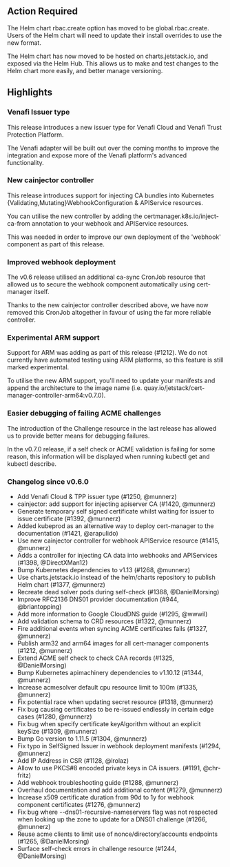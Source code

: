 ## Action Required
The Helm chart rbac.create option has moved to be global.rbac.create.
Users of the Helm chart will need to update their install overrides to use
the new format.

The Helm chart has now moved to be hosted on charts.jetstack.io, and
exposed via the Helm Hub. This allows us to make
and test changes to the Helm chart more easily, and better manage versioning.

## Highlights
### Venafi Issuer type
This release introduces a new issuer type for Venafi Cloud and Venafi Trust
Protection Platform.

The Venafi adapter will be built out over the coming months to improve the
integration and expose more of the Venafi platform's advanced functionality.

### New cainjector controller
This release introduces support for injecting CA bundles into Kubernetes
{Validating,Mutating}WebhookConfiguration & APIService resources.

You can utilise the new controller by adding the certmanager.k8s.io/inject-ca-from
annotation to your webhook and APIService resources.

This was needed in order to improve our own deployment of the 'webhook'
component as part of this release.

### Improved webhook deployment
The v0.6 release utilised an additional ca-sync CronJob resource that allowed
us to secure the webhook component automatically using cert-manager itself.

Thanks to the new cainjector controller described above, we have now removed
this CronJob altogether in favour of using the far more reliable controller.

### Experimental ARM support
Support for ARM was adding as part of this release (#1212). We do not currently
have automated testing using ARM platforms, so this feature is still marked
experimental.

To utilise the new ARM support, you'll need to update your manifests and append
the architecture to the image name (i.e. quay.io/jetstack/cert-manager-controller-arm64:v0.7.0).

### Easier debugging of failing ACME challenges
The introduction of the Challenge resource in the last release has allowed us
to provide better means for debugging failures.

In the v0.7.0 release, if a self check or ACME validation is failing for some
reason, this information will be displayed when running kubectl get and
kubectl describe.

### Changelog since v0.6.0
- Add Venafi Cloud & TPP issuer type (#1250, @munnerz)
- cainjector: add support for injecting apiserver CA (#1420, @munnerz)
- Generate temporary self signed certificate whilst waiting for issuer to issue certificate (#1392, @munnerz)
- Added kubeprod as an alternative way to deploy cert-manager to the documentation (#1421, @arapulido)
- Use new cainjector controller for webhook APIService resource (#1415, @munnerz)
- Adds a controller for injecting CA data into webhooks and APIServices (#1398, @DirectXMan12)
- Bump Kubernetes dependencies to v1.13 (#1268, @munnerz)
- Use charts.jetstack.io instead of the helm/charts repository to publish Helm chart (#1377, @munnerz)
- Recreate dead solver pods during self-check (#1388, @DanielMorsing)
- Improve RFC2136 DNS01 provider documentation (#944, @briantopping)
- Add more information to Google CloudDNS guide (#1295, @wwwil)
- Add validation schema to CRD resources (#1322, @munnerz)
- Fire additional events when syncing ACME certificates fails (#1327, @munnerz)
- Publish arm32 and arm64 images for all cert-manager components (#1212, @munnerz)
- Extend ACME self check to check CAA records (#1325, @DanielMorsing)
- Bump Kubernetes apimachinery dependencies to v1.10.12 (#1344, @munnerz)
- Increase acmesolver default cpu resource limit to 100m (#1335, @munnerz)
- Fix potential race when updating secret resource (#1318, @munnerz)
- Fix bug causing certificates to be re-issued endlessly in certain edge cases (#1280, @munnerz)
- Fix bug when specify certificate keyAlgorithm without an explicit keySize (#1309, @munnerz)
- Bump Go version to 1.11.5 (#1304, @munnerz)
- Fix typo in SelfSigned Issuer in webhook deployment manifests (#1294, @munnerz)
- Add IP Address in CSR (#1128, @lrolaz)
- Allow to use PKCS#8 encoded private keys in CA issuers. (#1191, @chr-fritz)
- Add webhook troubleshooting guide (#1288, @munnerz)
- Overhaul documentation and add additional content (#1279, @munnerz)
- Increase x509 certificate duration from 90d to 1y for webhook component certificates (#1276, @munnerz)
- Fix bug where --dns01-recursive-nameservers flag was not respected when looking up the zone to update for a DNS01 challenge (#1266, @munnerz)
- Reuse acme clients to limit use of nonce/directory/accounts endpoints (#1265, @DanielMorsing)
- Surface self-check errors in challenge resource (#1244, @DanielMorsing)
